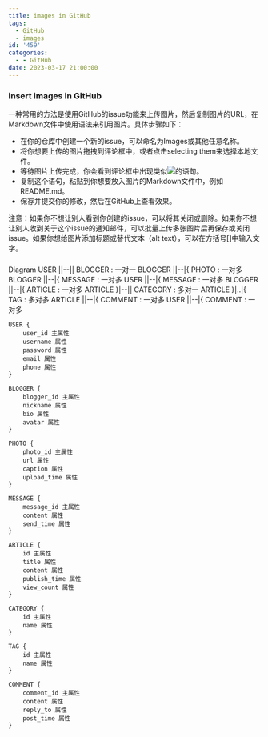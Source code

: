 ```yaml
---
title: images in GitHub
tags:
  - GitHub
  - images
id: '459'
categories:
  - - GitHub
date: 2023-03-17 21:00:00
---
```


### insert images in GitHub


一种常用的方法是使用GitHub的issue功能来上传图片，然后复制图片的URL，在Markdown文件中使用![]()语法来引用图片。具体步骤如下：

- 在你的仓库中创建一个新的issue，可以命名为Images或其他任意名称。
- 将你想要上传的图片拖拽到评论框中，或者点击selecting them来选择本地文件。
- 等待图片上传完成，你会看到评论框中出现类似![](https://user-images.githubusercontent.com/...)的语句。
- 复制这个语句，粘贴到你想要放入图片的Markdown文件中，例如README.md。
- 保存并提交你的修改，然后在GitHub上查看效果。

注意：如果你不想让别人看到你创建的issue，可以将其关闭或删除。如果你不想让别人收到关于这个issue的通知邮件，可以批量上传多张图片后再保存或关闭issue。如果你想给图片添加标题或替代文本（alt text），可以在方括号[]中输入文字。
###
  Diagram
    USER ||--|| BLOGGER : 一对一
    BLOGGER ||--|{ PHOTO : 一对多
    BLOGGER ||--|{ MESSAGE : 一对多
    USER ||--|{ MESSAGE : 一对多
    BLOGGER ||--|{ ARTICLE : 一对多
    ARTICLE }|--|| CATEGORY : 多对一
    ARTICLE }|..|{ TAG : 多对多
    ARTICLE ||--|{ COMMENT : 一对多
    USER ||--|{ COMMENT : 一对多

    USER {
        user_id 主属性
        username 属性
        password 属性
        email 属性
        phone 属性
    }

    BLOGGER {
        blogger_id 主属性
        nickname 属性
        bio 属性
        avatar 属性
    }

    PHOTO {
        photo_id 主属性
        url 属性
        caption 属性
        upload_time 属性
    }

    MESSAGE {
        message_id 主属性
        content 属性
        send_time 属性
    }

    ARTICLE {
        id 主属性
        title 属性
        content 属性
        publish_time 属性
        view_count 属性
    }

    CATEGORY {
        id 主属性
        name 属性
    }

    TAG {
        id 主属性
        name 属性
    }

    COMMENT {
        comment_id 主属性
        content 属性
        reply_to 属性
        post_time 属性
    }



